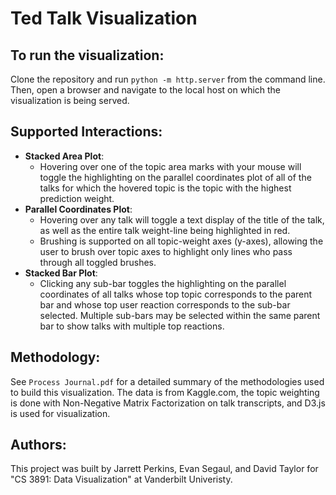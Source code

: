 # Ted Talk Visualization

## To run the visualization:
Clone the repository and run `python -m http.server` from the command line. Then, open a browser and navigate to the local host on which the visualization is being served.

## Supported Interactions:
- __Stacked Area Plot__:
	-  Hovering over one of the topic area marks with your mouse will toggle the highlighting on the parallel coordinates plot of all of the talks for which the hovered topic is the topic with the highest prediction weight.
- __Parallel Coordinates Plot__:
	- Hovering over any talk will toggle a text display of the title of the talk, as well as the entire talk weight-line being highlighted in red.
	- Brushing is supported on all topic-weight axes (y-axes), allowing the user to brush over topic axes to highlight only lines who pass through all toggled brushes.
- __Stacked Bar Plot__:
	- Clicking any sub-bar toggles the highlighting on the parallel coordinates of all talks whose top topic corresponds to the parent bar and whose top user reaction corresponds to the sub-bar selected. Multiple sub-bars may be selected within the same parent bar to show talks with multiple top reactions.

## Methodology:
See `Process Journal.pdf` for a detailed summary of the methodologies used to build this visualization. The data is from Kaggle.com, the topic weighting is done with Non-Negative Matrix Factorization on talk transcripts, and D3.js is used for visualization.

## Authors:
This project was built by Jarrett Perkins, Evan Segaul, and David Taylor for "CS 3891: Data Visualization" at Vanderbilt Univeristy.